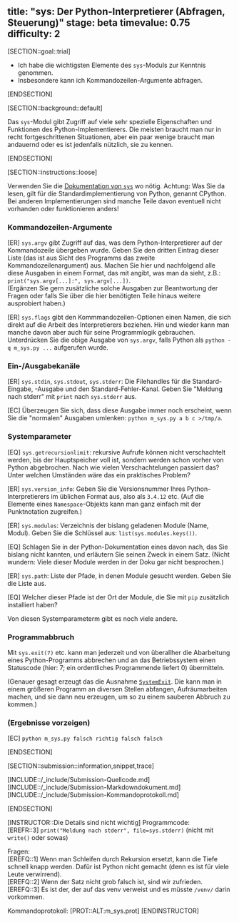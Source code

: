 title: "sys: Der Python-Interpretierer (Abfragen, Steuerung)"
stage: beta
timevalue: 0.75
difficulty: 2
---

[SECTION::goal::trial]

- Ich habe die wichtigsten Elemente des `sys`-Moduls zur Kenntnis genommen.
- Insbesondere kann ich Kommandozeilen-Argumente abfragen.

[ENDSECTION]

[SECTION::background::default]

Das `sys`-Modul gibt Zugriff auf viele sehr spezielle Eigenschaften und Funktionen des
Python-Implementierers.
Die meisten braucht man nur in recht fortgeschrittenen Situationen, aber ein paar wenige
braucht man andauernd oder es ist jedenfalls nützlich, sie zu kennen.

[ENDSECTION]

[SECTION::instructions::loose]

Verwenden Sie die [Dokumentation von `sys`](https://docs.python.org/3/library/sys.html)
wo nötig.
Achtung: Was Sie da lesen, gilt für die Standardimplementierung von Python, genannt CPython. 
Bei anderen Implementierungen sind manche Teile davon eventuell nicht vorhanden
oder funktionieren anders!


### Kommandozeilen-Argumente

[ER] `sys.argv` gibt Zugriff auf das, was dem Python-Interpretierer auf der Kommandozeile
übergeben wurde. Geben Sie den dritten Eintrag dieser Liste (das ist aus Sicht des Programms 
das zweite Kommandozeilenargument) aus.
Machen Sie hier und nachfolgend alle diese Ausgaben in einem Format, das mit angibt, 
was man da sieht, z.B.:
`print("sys.argv[...]:", sys.argv[...])`.  
(Ergänzen Sie gern zusätzliche solche Ausgaben zur Beantwortung der Fragen oder falls Sie
über die hier benötigten Teile hinaus weitere ausprobiert haben.)

[ER] `sys.flags` gibt den Kommmandozeilen-Optionen einen Namen, die sich direkt auf die Arbeit
des Interpretierers beziehen. 
Hin und wieder kann man manche davon aber auch für seine Programmlogik gebrauchen.
Unterdrücken Sie die obige Ausgabe von `sys.argv`, falls Python als `python -q m_sys.py ...`
aufgerufen wurde.


### Ein-/Ausgabekanäle

[ER] `sys.stdin`, `sys.stdout`, `sys.stderr`: Die Filehandles für die Standard-Eingabe, -Ausgabe
und den Standard-Fehler-Kanal.
Geben Sie "Meldung nach stderr" mit `print` nach `sys.stderr` aus.

[EC] Überzeugen Sie sich, dass diese Ausgabe immer noch erscheint, wenn Sie die "normalen" Ausgaben
umlenken: `python m_sys.py a b c >/tmp/a`.


### Systemparameter

[EQ] `sys.getrecursionlimit`: rekursive Aufrufe können nicht verschachtelt werden, bis der
Hauptspeicher voll ist, sondern werden schon vorher von Python abgebrochen.
Nach wie vielen Verschachtelungen passiert das?
Unter welchen Umständen wäre das ein praktisches Problem?

[ER] `sys.version_info`: Geben Sie die Versionsnummer Ihres Python-Interpretierers im üblichen
Format aus, also als `3.4.12` etc. (Auf die Elemente eines `Namespace`-Objekts kann man 
ganz einfach mit der Punktnotation zugreifen.)

[ER] `sys.modules`: Verzeichnis der bislang geladenen Module (Name, Modul).
Geben Sie die Schlüssel aus: `list(sys.modules.keys())`.

[EQ] Schlagen Sie in der Python-Dokumentation eines davon nach, das Sie bislang nicht kannten,
und erläutern Sie seinen Zweck in einem Satz.
(Nicht wundern: Viele dieser Module werden in der Doku gar nicht besprochen.)

[ER] `sys.path`: Liste der Pfade, in denen Module gesucht werden.
Geben Sie die Liste aus.

[EQ] Welcher dieser Pfade ist der Ort der Module, die Sie mit `pip` zusätzlich installiert haben?

Von diesen Systemparameterm gibt es noch viele andere.


### Programmabbruch

Mit `sys.exit(7)` etc. kann man jederzeit und von überallher die Abarbeitung eines Python-Programms
abbrechen und an das Betriebssystem einen Statuscode (hier: 7; ein ordentliches Programmende liefert 0) 
übermitteln.

(Genauer gesagt erzeugt das die Ausnahme 
[`SystemExit`](https://docs.python.org/3.11/library/exceptions.html#SystemExit).
Die kann man in einem größeren Programm an diversen Stellen abfangen, Aufräumarbeiten machen,
und sie dann neu erzeugen, um so zu einem sauberen Abbruch zu kommen.)


### (Ergebnisse vorzeigen)

[EC] `python m_sys.py falsch richtig falsch falsch`

[ENDSECTION]

[SECTION::submission::information,snippet,trace]

[INCLUDE::/_include/Submission-Quellcode.md]
[INCLUDE::/_include/Submission-Markdowndokument.md]
[INCLUDE::/_include/Submission-Kommandoprotokoll.md]

[ENDSECTION]

[INSTRUCTOR::Die Details sind nicht wichtig]
Programmcode:  
[EREFR::3] `print("Meldung nach stderr", file=sys.stderr)` (nicht mit `write()` oder sowas)  

Fragen:  
[EREFQ::1] Wenn man Schleifen durch Rekursion ersetzt, kann die Tiefe schnell knapp werden.
Dafür ist Python nicht gemacht (denn es ist für viele Leute verwirrend).  
[EREFQ::2] Wenn der Satz nicht grob falsch ist, sind wir zufrieden.  
[EREFQ::3] Es ist der, der auf das venv verweist und es müsste `/venv/` darin vorkommen.

Kommandoprotokoll:
[PROT::ALT:m_sys.prot]
[ENDINSTRUCTOR]
